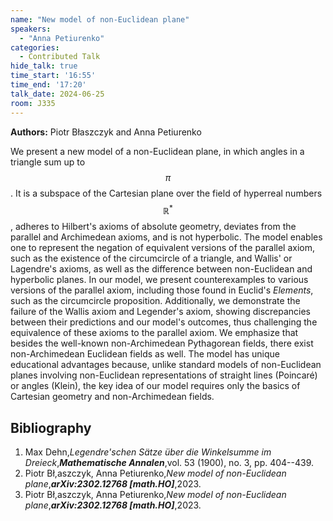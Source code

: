 ```yaml
---
name: "New model of non-Euclidean plane"
speakers:
  - "Anna Petiurenko"
categories:
  - Contributed Talk
hide_talk: true
time_start: '16:55'
time_end: '17:20'
talk_date: 2024-06-25
room: J335
---
```


**Authors:** Piotr Błaszczyk and Anna Petiurenko






We present a new model of a non-Euclidean plane, in which angles in a triangle sum up to $$\pi$$. It is a subspace of the Cartesian plane over the field of hyperreal numbers $$\mathbb{R}^*$$, adheres to Hilbert's axioms of absolute geometry, deviates from the parallel and Archimedean axioms, and is not hyperbolic. The model enables one to represent the negation of equivalent versions of the parallel axiom, such as the existence of the circumcircle of a triangle, and Wallis' or Lagendre's axioms, as well as the difference between non-Euclidean and hyperbolic planes.
In our model, we present counterexamples to various versions of the parallel axiom, including those found in Euclid's _Elements_, such as the circumcircle proposition. Additionally, we demonstrate the failure of the Wallis axiom and Legender's axiom, showing discrepancies between their predictions and our model's outcomes, thus challenging the equivalence of these axioms to the parallel axiom. We emphasize that besides the well-known non-Archimedean Pythagorean fields, there exist non-Archimedean Euclidean fields as well. 
The model has unique educational advantages because, unlike standard models of non-Euclidean planes involving non-Euclidean representations of straight lines (Poincaré) or angles (Klein), the key idea of our model requires only the basics of Cartesian geometry and non-Archimedean fields.


## Bibliography








1. Max Dehn,_Legendre'schen Sätze über die Winkelsumme im Dreieck_,**_Mathematische Annalen_**,vol. 53 (1900), no. 3, pp. 404--439.
2. Piotr Bł,aszczyk, Anna Petiurenko,_New model of non-Euclidean plane_,**_arXiv:2302.12768 [math.HO]_**,2023.
2. Piotr Bł,aszczyk, Anna Petiurenko,_New model of non-Euclidean plane_,**_arXiv:2302.12768 [math.HO]_**,2023.






